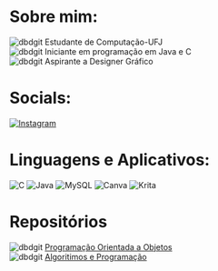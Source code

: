 # Sobre mim:
![dbdgit](https://github.com/FernandoCMFilho/FernandoCMFilho/assets/54756245/4e796fae-f48a-46cd-bfcd-470eaff2ea57) Estudante de Computação-UFJ<br>
![dbdgit](https://github.com/FernandoCMFilho/FernandoCMFilho/assets/54756245/4e796fae-f48a-46cd-bfcd-470eaff2ea57) Iniciante em programação em Java e C<br>
![dbdgit](https://github.com/FernandoCMFilho/FernandoCMFilho/assets/54756245/4e796fae-f48a-46cd-bfcd-470eaff2ea57) Aspirante a Designer Gráfico 

#  Socials:
[![Instagram](https://img.shields.io/badge/Instagram-%23E4405F.svg?logo=Instagram&logoColor=white)](https://instagram.com/fernando._.filho) 

# Linguagens e Aplicativos:
![C](https://img.shields.io/badge/c-%2300599C.svg?style=for-the-badge&logo=c&logoColor=white) ![Java](https://img.shields.io/badge/java-%23ED8B00.svg?style=for-the-badge&logo=openjdk&logoColor=white) ![MySQL](https://img.shields.io/badge/mysql-4479A1.svg?style=for-the-badge&logo=mysql&logoColor=white) ![Canva](https://img.shields.io/badge/Canva-%2300C4CC.svg?style=for-the-badge&logo=Canva&logoColor=white) ![Krita](https://img.shields.io/badge/Krita-203759?style=for-the-badge&logo=krita&logoColor=EEF37B)
# Repositórios 
![dbdgit](https://github.com/FernandoCMFilho/FernandoCMFilho/assets/54756245/4e796fae-f48a-46cd-bfcd-470eaff2ea57) [Programação Orientada a Objetos](https://github.com/FernandoCMFilho/POO)<br>
![dbdgit](https://github.com/FernandoCMFilho/FernandoCMFilho/assets/54756245/4e796fae-f48a-46cd-bfcd-470eaff2ea57) [Algoritimos e Programação](https://github.com/FernandoCMFilho/AP1-2)

<!-- Proudly created with GPRM ( https://gprm.itsvg.in ) -->
